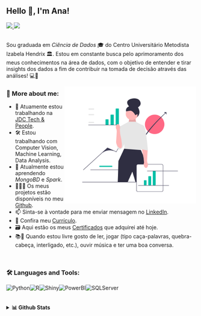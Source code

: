 ## Hello 👋, I'm Ana!

<a href="https://www.linkedin.com/in/ana-pego" alt="linkedin" target="_blank"> 
  <img src="https://img.shields.io/badge/LinkedIn-%230077B5.svg?&style=flat-square&logo=linkedin&logoColor=white">
</a>
<a href="mailto:anapinheiro0404@gmail.com" alt="gmail" target="_blank">
  <img src="https://img.shields.io/badge/-Gmail-FF0000?style=flat-square&labelColor=FF0000&logo=gmail&logoColor=white&link=mailto:anapinheiro0404@gmail.com" />
</a>
<br/>
<br/>

Sou graduada em *Ciência de Dados* 🎓 do Centro Universitário Metodista Izabela Hendrix 🏛. Estou em constante busca pelo aprimoramento dos meus conhecimentos na área de dados, com o objetivo de entender e tirar insights dos dados a fim de contribuir na tomada de decisão através das análises! 💻🎲
<br/>

<div>
    <img src="git.png" width="350" align="right">
</div>

### 🧐 More about me:

* 🏢 Atuamente estou trabalhando na [JDC Tech & People](https://jdctech.com.br/).
* 🛠  Estou trabalhando com Computer Vision, Machine Learning, Data Analysis.
* 🌱 Atualmente estou aprendendo *MongoBD* e *Spark*.
* 👨🏻‍💻 Os meus projetos estão disponíveis no meu [Github](https://github.com/anamariapego).
* 📫 Sinta-se à vontade para me enviar mensagem no [LinkedIn](https://www.linkedin.com/in/ana-pego/).
* 📑 Confira meu [Currículo](https://drive.google.com/file/d/1JGYs21xKyVSxaHCMqJZB1K1D_qDhJILV/view?usp=sharing).
* 🗃️ Aqui estão os meus [Certificados](https://drive.google.com/drive/folders/1t_adGWdgqYNaekqp4jMj4u5KKMU6fIyh?usp=sharing) que adquirei até hoje.
* 📚🎵 Quando estou livre gosto de ler, jogar (tipo caça-palavras, quebra-cabeça, interligado, etc.), ouvir música e ter uma boa conversa. 

<br>

### 🛠 Languages and Tools:

<a href="https://www.python.org" target="_blank">
  <img align="left" alt="Python" height ="42px" src="https://raw.githubusercontent.com/rahul-jha98/github_readme_icons/main/language_and_tools/square/python/python.svg"></a>

<a href="https://www.r-project.org/" target="_blank">
  <img align="left" alt="R" height ="42px" src="https://producaoanimalcomr.files.wordpress.com/2016/02/rstudio-ball.png"></a>
  
<a href="https://shiny.rstudio.com/" target="_blank">
  <img align="left" alt="Shiny" height ="42px" src="https://curso-r.github.io/201911-dashboards/slides_shiny/img/hex-shiny.png"></a>
  
<a href="https://powerbi.microsoft.com/pt-br/" target="_blank">
  <img align="left" alt="PowerBI" height ="42px" src="https://bessa-consultores.com.br/wp-content/uploads/2021/07/Microsoft-Power-BI-logo1.png"></a>
  
<a href="https://www.microsoft.com/pt-br/sql-server/sql-server-2019" target="_blank">
  <img align="left" alt="SQLServer" height ="42px" src="https://rufustec.com/wp-content/uploads/2019/03/sqls.png"></a>
  
<br/>
<br/>
<br/>

<details>	
  <summary><b>📊 Github Stats</b></summary>
  <br />
  <p align="center">
  <a href="https://github.com/anamariapego">
    <img height="180em" src="https://github-readme-stats-eight-theta.vercel.app/api?username=anamariapego&show_icons=true&theme=vue"/>
    <img height="180em" src="https://github-readme-stats-eight-theta.vercel.app/api/top-langs/?username=anamariapego&layout=compact&theme=vue"/>
  </a>
  </p>
</details>
